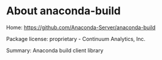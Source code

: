 About anaconda-build
====================

Home: https://github.com/Anaconda-Server/anaconda-build

Package license: proprietary - Continuum Analytics, Inc.

Summary: Anaconda build client library
